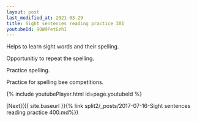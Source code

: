 ```yaml
---
layout: post
last_modified_at: 2021-03-29
title: Sight sentences reading practice 301
youtubeId: 9OW9PetGzhI
---
```

 
 
Helps to learn sight words and their spelling.

Opportunitiy to repeat the spelling. 

Practice spelling. 
 
Practice for spelling bee competitions. 
 
{% include youtubePlayer.html id=page.youtubeId %}
 
 

[Next]({{ site.baseurl }}{% link  split2/_posts/2017-07-16-Sight sentences reading practice 400.md%})
 
